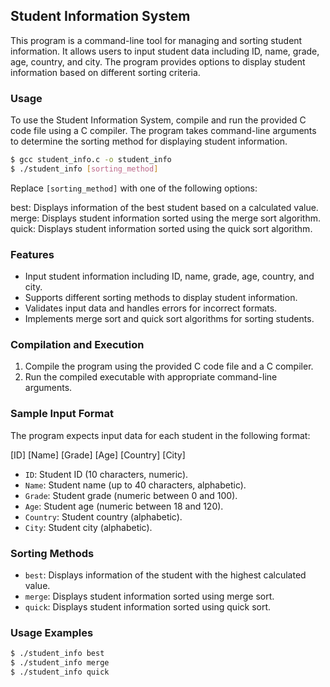 ## Student Information System

This program is a command-line tool for managing and sorting student information. It allows users to input student data including ID, name, grade, age, country, and city. The program provides options to display student information based on different sorting criteria.

### Usage

To use the Student Information System, compile and run the provided C code file using a C compiler. The program takes command-line arguments to determine the sorting method for displaying student information.

```bash
$ gcc student_info.c -o student_info
$ ./student_info [sorting_method]
```

Replace `[sorting_method]` with one of the following options:

best: Displays information of the best student based on a calculated value.
merge: Displays student information sorted using the merge sort algorithm.
quick: Displays student information sorted using the quick sort algorithm.

### Features
- Input student information including ID, name, grade, age, country, and city.
- Supports different sorting methods to display student information.
- Validates input data and handles errors for incorrect formats.
- Implements merge sort and quick sort algorithms for sorting students.

### Compilation and Execution
1. Compile the program using the provided C code file and a C compiler.
2. Run the compiled executable with appropriate command-line arguments.

### Sample Input Format
The program expects input data for each student in the following format:

[ID]    [Name]  [Grade] [Age]   [Country]   [City]

- `ID`: Student ID (10 characters, numeric).
- `Name`: Student name (up to 40 characters, alphabetic).
- `Grade`: Student grade (numeric between 0 and 100).
- `Age`: Student age (numeric between 18 and 120).
- `Country`: Student country (alphabetic).
- `City`: Student city (alphabetic).

### Sorting Methods
- `best`: Displays information of the student with the highest calculated value.
- `merge`: Displays student information sorted using merge sort.
- `quick`: Displays student information sorted using quick sort.

### Usage Examples
```bash
$ ./student_info best
$ ./student_info merge
$ ./student_info quick
```
